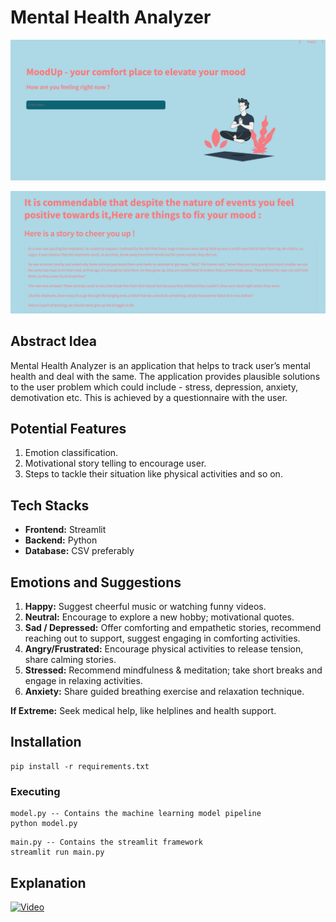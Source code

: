 # Mental Health Analyzer


![Screenshots/1.PNG](Screenshots/1.PNG)

![Screenshots2](Screenshots/4.PNG)


## Abstract Idea
Mental Health Analyzer is an application that helps to track user’s mental health and deal with the same. The application provides plausible solutions to the user problem which could include - stress, depression, anxiety, demotivation etc. This is achieved by a questionnaire with the user.

## Potential Features
1. Emotion classification.
2. Motivational story telling to encourage user.
3. Steps to tackle their situation like physical activities and so on.


## Tech Stacks
- **Frontend:** Streamlit
- **Backend:** Python
- **Database:** CSV preferably

## Emotions and Suggestions
1. **Happy:** Suggest cheerful music or watching funny videos.
2. **Neutral:** Encourage to explore a new hobby; motivational quotes.
3. **Sad / Depressed:** Offer comforting and empathetic stories, recommend reaching out to support, suggest engaging in comforting activities.
4. **Angry/Frustrated:** Encourage physical activities to release tension, share calming stories.
5. **Stressed:** Recommend mindfulness & meditation; take short breaks and engage in relaxing activities.
6. **Anxiety:** Share guided breathing exercise and relaxation technique.

**If Extreme:** Seek medical help, like helplines and health support.


## Installation

```
pip install -r requirements.txt 
```
### Executing
```
model.py -- Contains the machine learning model pipeline
python model.py
```
```
main.py -- Contains the streamlit framework
streamlit run main.py
```

## Explanation

[![Video](https://img.youtube.com/vi/7NCwnOCZK5U/0.jpg)](https://www.youtube.com/watch?v=7NCwnOCZK5U)
